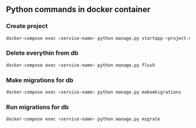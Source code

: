 ## Python commands in docker container

### Create project

```bash
docker-compose exec <service-name> python manage.py startapp <project-name>
```

### Delete everythin from db

```bash
docker-compose exec <service-name> python manage.py flush
```

### Make migrations for db

```bash
docker-compose exec <service-name> python manage.py makemkigrations
```

### Run migrations for db

```bash
docker-compose exec <service-name> python manage.py migrate
```
